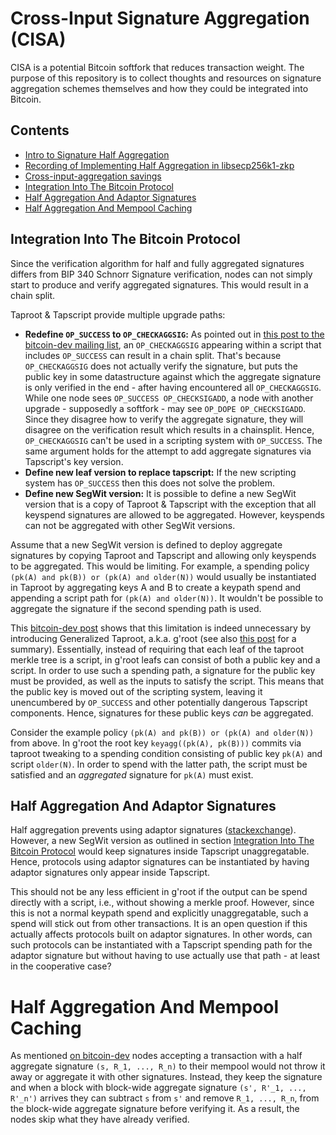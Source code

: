 # Cross-Input Signature Aggregation (CISA)

CISA is a potential Bitcoin softfork that reduces transaction weight. The purpose of this repository is to collect thoughts and resources on signature aggregation schemes themselves and how they could be integrated into Bitcoin.

## Contents

- [Intro to Signature Half Aggregation](slides/2021-Q2-halfagg-impl.org)
- [Recording of Implementing Half Aggregation in libsecp256k1-zkp](https://www.youtube.com/watch?v=Dns_9jaNPNk)
- [Cross-input-aggregation savings](savings.org)
- [Integration Into The Bitcoin Protocol](#integration-into-the-bitcoin-protocol)
- [Half Aggregation And Adaptor Signatures](#half-aggregation-and-adaptor-signatures)
- [Half Aggregation And Mempool Caching](#half-aggregation-and-mempool-caching)

## Integration Into The Bitcoin Protocol

Since the verification algorithm for half and fully aggregated signatures differs from BIP 340 Schnorr Signature verification, nodes can not simply start to produce and verify aggregated signatures.
This would result in a chain split.

Taproot & Tapscript provide multiple upgrade paths:
- **Redefine `OP_SUCCESS` to `OP_CHECKAGGSIG`:**
    As pointed out in [this post to the bitcoin-dev mailing list](https://lists.linuxfoundation.org/pipermail/bitcoin-dev/2018-March/015838.html), an `OP_CHECKAGGSIG` appearing within a script that includes `OP_SUCCESS` can result in a chain split.
    That's because `OP_CHECKAGGSIG` does not actually verify the signature, but puts the public key in some datastructure against which the aggregate signature is only verified in the end - after having encountered all `OP_CHECKAGGSIG`.
    While one node sees `OP_SUCCESS OP_CHECKSIGADD`, a node with another upgrade - supposedly a softfork - may see `OP_DOPE OP_CHECKSIGADD`.
    Since they disagree how to verify the aggregate signature, they will disagree on the verification result which results in a chainsplit.
    Hence, `OP_CHECKAGGSIG` can't be used in a scripting system with `OP_SUCCESS`.
    The same argument holds for the attempt to add aggregate signatures via Tapscript's key version.
- **Define new leaf version to replace tapscript:** If the new scripting system has `OP_SUCCESS` then this does not solve the problem.
- **Define new SegWit version:**
    It is possible to define a new SegWit version that is a copy of Taproot & Tapscript with the exception that all keyspend signatures are allowed to be aggregated.
    However, keyspends can not be aggregated with other SegWit versions.

Assume that a new SegWit version is defined to deploy aggregate signatures by copying Taproot and Tapscript and allowing only keyspends to be aggregated.
This would be limiting.
For example, a spending policy `(pk(A) and pk(B)) or (pk(A) and older(N))` would usually be instantiated in Taproot by aggregating keys A and B to create a keypath spend and appending a script path for `(pk(A) and older(N))`.
It wouldn't be possible to aggregate the signature if the second spending path is used.

This [bitcoin-dev post](https://lists.linuxfoundation.org/pipermail/bitcoin-dev/2018-July/016249.html) shows that this limitation is indeed unnecessary by introducing Generalized Taproot, a.k.a. g'root  (see also [this post](https://lists.linuxfoundation.org/pipermail/bitcoin-dev/2018-October/016461.html) for a summary).
Essentially, instead of requiring that each leaf of the taproot merkle tree is a script, in g'root leafs can consist of both a public key and a script.
In order to use such a spending path, a signature for the public key must be provided, as well as the inputs to satisfy the script.
This means that the public key is moved out of the scripting system, leaving it unencumbered by `OP_SUCCESS` and other potentially dangerous Tapscript components.
Hence, signatures for these public keys _can_ be aggregated.

Consider the example policy `(pk(A) and pk(B)) or (pk(A) and older(N))` from above.
In g'root the root key `keyagg((pk(A), pk(B)))` commits via taproot tweaking to a spending condition consisting of public key `pk(A)` and script `older(N)`.
In order to spend with the latter path, the script must be satisfied and an _aggregated_ signature for `pk(A)` must exist.


## Half Aggregation And Adaptor Signatures

Half aggregation prevents using adaptor signatures ([stackexchange](https://bitcoin.stackexchange.com/questions/107196/why-does-blockwide-signature-aggregation-prevent-adaptor-signatures)).
However, a new SegWit version as outlined in section [Integration Into The Bitcoin Protocol](#integration-into-the-bitcoin-protocol) would keep signatures inside Tapscript unaggregatable.
Hence, protocols using adaptor signatures can be instantiated by having adaptor signatures only appear inside Tapscript.

This should not be any less efficient in g'root if the output can be spend directly with a script, i.e., without showing a merkle proof.
However, since this is not a normal keypath spend and explicitly unaggregatable, such a spend will stick out from other transactions.
It is an open question if this actually affects protocols built on adaptor signatures.
In other words, can such protocols can be instantiated with a Tapscript spending path for the adaptor signature but without having to use actually use that path - at least in the cooperative case?

# Half Aggregation And Mempool Caching

As mentioned [on bitcoin-dev](https://lists.linuxfoundation.org/pipermail/bitcoin-dev/2017-May/014308.html) nodes accepting a transaction with a half aggregate signature `(s, R_1, ..., R_n)` to their mempool would not throw it away or aggregate it with other signatures.
Instead, they keep the signature and when a block with block-wide aggregate signature `(s', R'_1, ..., R'_n')` arrives they can subtract `s` from `s'` and remove `R_1, ..., R_n`, from the block-wide aggregate signature before verifying it.
As a result, the nodes skip what they have already verified.
